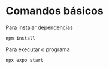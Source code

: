 # Comandos básicos

Para instalar dependencias

```
npm install
```

Para executar o programa

```
npx expo start
```
